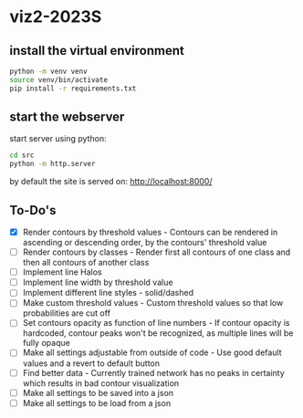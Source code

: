 # viz2-2023S

## install the virtual environment

```bash
python -m venv venv
source venv/bin/activate
pip install -r requirements.txt
```

## start the webserver

start server using python:

```bash
cd src
python -m http.server
```

by default the site is served on: <http://localhost:8000/>

## To-Do's
- [x] Render contours by threshold values - Contours can be rendered in ascending or descending order, by the contours' threshold value
- [ ] Render contours by classes - Render first all contours of one class and then all contours of another class
- [ ] Implement line Halos
- [ ] Implement line width by threshold value
- [ ] Implement different line styles - solid/dashed
- [ ] Make custom threshold values - Custom threshold values so that low probabilities are cut off
- [ ] Set contours opacity as function of line numbers - If contour opacity is hardcoded, contour peaks won't be recognized, as multiple lines will be fully opaque
- [ ] Make all settings adjustable from outside of code - Use good default values and a revert to default button
- [ ] Find better data - Currently trained network has no peaks in certainty which results in bad contour visualization
- [ ] Make all settings to be saved into a json
- [ ] Make all settings to be load from a json
